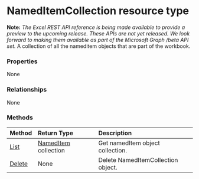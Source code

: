 # NamedItemCollection resource type
**Note:** _The Excel REST API reference is being made available to provide a preview to the upcoming release. These APIs are not yet released. We look forward to making them available as part of the Microsoft Graph /beta API set._
A collection of all the nameditem objects that are part of the workbook.

### Properties
None

### Relationships
None


### Methods

| Method		   | Return Type	|Description|
|:---------------|:--------|:----------|
|[List](../api/nameditem_list.md) | [NamedItem](nameditem.md) collection |Get namedItem object collection. |
|[Delete](../api/nameditemcollection_delete.md) | None |Delete NamedItemCollection object. |

<!-- uuid: 8fcb5dbc-d5aa-4681-8e31-b001d5168d79
2015-10-25 14:57:30 UTC -->
<!-- {
  "type": "#page.annotation",
  "description": "NamedItemCollection resource",
  "keywords": "",
  "section": "documentation",
  "tocPath": ""
}-->